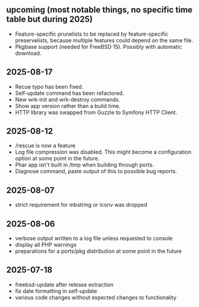 ## upcoming (most notable things, no specific time table but during 2025) ##
* Feature-specific prunelists to be replaced by feature-specific preservelists, because multiple features could depend on the same file.
* Pkgbase support (needed for FreeBSD 15). Possibly with automatic download.

## 2025-08-17 ##
* Recue typo has been fixed.
* Self-update command has been refactored.
* New wrk-init and wrk-destroy commands.
* Show app version rather than a build time.
* HTTP library was swapped from Guzzle to Symfony HTTP Client.

## 2025-08-12 ##
* /rescue is now a feature
* Log file compression was disabled. This might become a configuration option at some point in the future.
* Phar app isn't built in /tmp when building through ports.
* Diagnose command, paste output of this to possible bug reports.

## 2025-08-07 ##
* strict requirement for mbstring or iconv was dropped

## 2025-08-06 ##
* verbose output written to a log file unless requested to console
* display all PHP warnings
* preparations for a ports/pkg distribution at some point in the future

## 2025-07-18 ##
* freebsd-update after release extraction
* fix date formatting in self-update
* various code changes without expected changes to functionality
